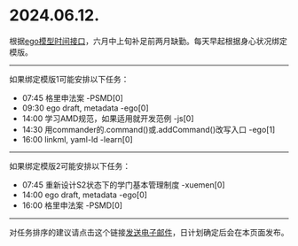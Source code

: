 # 2024.06.12.

根据[ego模型时间接口](https://gitee.com/hyg/blog/blob/master/timeflow.md)，六月中上旬补足前两月缺勤。每天早起根据身心状况绑定模版。

---
如果绑定模版1可能安排以下任务：

- 07:45	格里申法案 -PSMD[0]
- 09:30	ego draft, metadata -ego[0]
- 14:00	学习AMD规范，如果适用就开发范例 -js[0]
- 14:30	用commander的.command()或.addCommand()改写入口 -ego[1]
- 16:00	linkml, yaml-ld -learn[0]

---
如果绑定模版2可能安排以下任务：

- 07:45	重新设计S2状态下的学门基本管理制度 -xuemen[0]
- 14:00	ego draft, metadata -ego[0]
- 16:00	格里申法案 -PSMD[0]

---
对任务排序的建议请点击这个链接<a href="mailto:huangyg@mars22.com?subject=关于2024.06.12.任务排序的建议&body=date: 20240612%0D%0Afile: ../../blog/release/time/d.20240612.md%0D%0A---请勿修改邮件主题及以上内容---%0D%0A">发送电子邮件</a>，日计划确定后会在本页面发布。